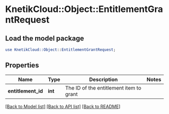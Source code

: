 # KnetikCloud::Object::EntitlementGrantRequest

## Load the model package
```perl
use KnetikCloud::Object::EntitlementGrantRequest;
```

## Properties
Name | Type | Description | Notes
------------ | ------------- | ------------- | -------------
**entitlement_id** | **int** | The ID of the entitlement item to grant | 

[[Back to Model list]](../README.md#documentation-for-models) [[Back to API list]](../README.md#documentation-for-api-endpoints) [[Back to README]](../README.md)


